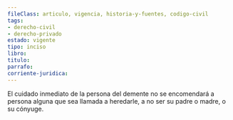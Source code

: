 ```yaml
---
fileClass: articulo, vigencia, historia-y-fuentes, codigo-civil
tags:
- derecho-civil
- derecho-privado
estado: vigente
tipo: inciso
libro:
titulo:
parrafo:
corriente-juridica:
---
```

El cuidado inmediato de la persona del demente no se encomendará a persona alguna que sea llamada a heredarle, a no ser su padre o madre, o su cónyuge.